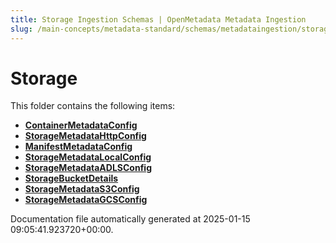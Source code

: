 ```yaml
---
title: Storage Ingestion Schemas | OpenMetadata Metadata Ingestion
slug: /main-concepts/metadata-standard/schemas/metadataingestion/storage
---
```


# Storage

This folder contains the following items:

- [**ContainerMetadataConfig**](/main-concepts/metadata-standard/schemas/metadataingestion/storage/containermetadataconfig)
- [**StorageMetadataHttpConfig**](/main-concepts/metadata-standard/schemas/metadataingestion/storage/storagemetadatahttpconfig)
- [**ManifestMetadataConfig**](/main-concepts/metadata-standard/schemas/metadataingestion/storage/manifestmetadataconfig)
- [**StorageMetadataLocalConfig**](/main-concepts/metadata-standard/schemas/metadataingestion/storage/storagemetadatalocalconfig)
- [**StorageMetadataADLSConfig**](/main-concepts/metadata-standard/schemas/metadataingestion/storage/storagemetadataadlsconfig)
- [**StorageBucketDetails**](/main-concepts/metadata-standard/schemas/metadataingestion/storage/storagebucketdetails)
- [**StorageMetadataS3Config**](/main-concepts/metadata-standard/schemas/metadataingestion/storage/storagemetadatas3config)
- [**StorageMetadataGCSConfig**](/main-concepts/metadata-standard/schemas/metadataingestion/storage/storagemetadatagcsconfig)


Documentation file automatically generated at 2025-01-15 09:05:41.923720+00:00.
